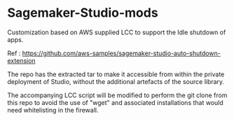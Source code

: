 # Sagemaker-Studio-mods

Customization based on AWS supplied LCC to support the Idle shutdown of apps. 

Ref : https://github.com/aws-samples/sagemaker-studio-auto-shutdown-extension

The repo has the extracted tar to make it accessible from within the private deployment of Studio, without the additional artefacts of the source library.

The accompanying LCC script will be modified to perform the git clone from this repo to avoid the use of "wget" and associated installations that would need whitelisting in the firewall.
